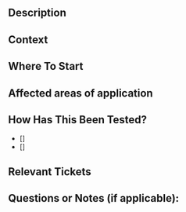 ## Description


## Context


## Where To Start


## Affected areas of application


## How Has This Been Tested?
- [] 
- [] 

## Relevant Tickets


## Questions or Notes (if applicable):
